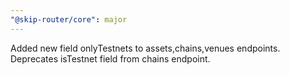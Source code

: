 ```yaml
---
"@skip-router/core": major
---
```


Added new field onlyTestnets to assets,chains,venues endpoints. Deprecates isTestnet field from chains endpoint.

